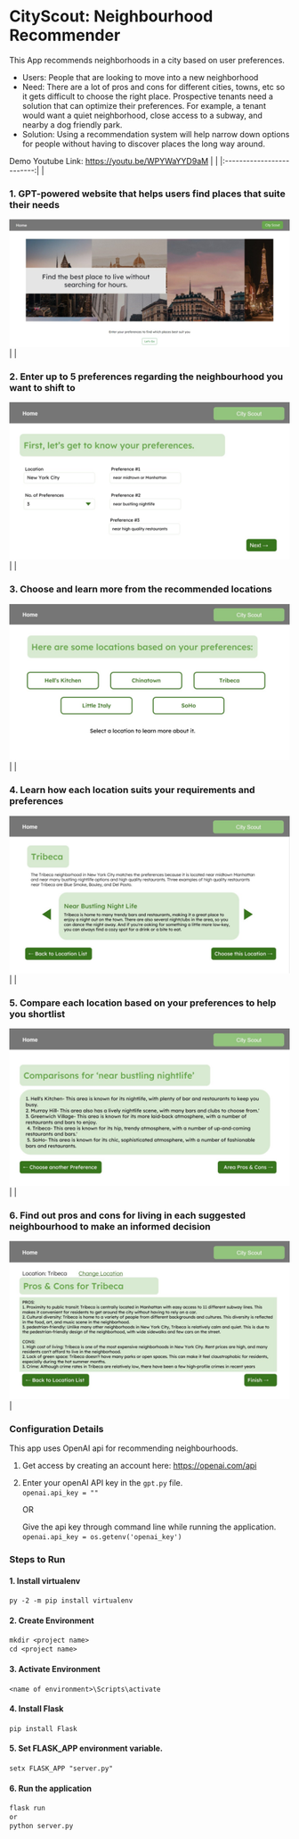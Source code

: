# CityScout: Neighbourhood Recommender
This App recommends neighborhoods in a city based on user preferences.
- Users: People that are looking to move into a new neighborhood
- Need: There are a lot of pros and cons for different cities, towns, etc so it gets difficult to 
choose the right place. Prospective tenants need a solution that can optimize their 
preferences. For example, a tenant would want a quiet neighborhood, close access to a 
subway, and nearby a dog friendly park.
- Solution: Using a recommendation system will help narrow down options for people 
without having to discover places the long way around.

Demo Youtube Link: https://youtu.be/WPYWaYYD9aM
| |
|:-------------------------:|
|<h3><b>1. GPT-powered website that helps users find places that suite their needs</b></h3> <img src="images/i1.jpg"/> | 
|<h3><b>2. Enter up to 5 preferences regarding the neighbourhood you want to shift to</b></h3> <img src="images/i2.jpg"/> |
|<h3><b>3. Choose and learn more from the recommended locations</b></h3> <img src="images/i3.jpg"/> | 
|<h3><b>4. Learn how each location suits your requirements and preferences</b></h3> <img src="images/i4.jpg"/> |
|<h3><b>5. Compare each location based on your preferences to help you shortlist</b></h3> <img src="images/i5.jpg"/> | 
|<h3><b>6. Find out pros and cons for living in each suggested neighbourhood to make an informed decision</b></h3> <img src="images/i6.jpg"/> |

### Configuration Details
  This app uses OpenAI api for recommending neighbourhoods. <br>
  1. Get access by creating an account here: https://openai.com/api <br>
  2. Enter your openAI API key in the `gpt.py` file. <br>
      `openai.api_key = ""` <br>
      
      OR <br>
      
     Give the api key through command line while running the application. <br>
     `openai.api_key = os.getenv('openai_key')` <br>

### Steps to Run
  #### 1. Install virtualenv
    py -2 -m pip install virtualenv

  #### 2. Create Environment
    mkdir <project name>
    cd <project name>

  #### 3. Activate Environment
    <name of environment>\Scripts\activate

  #### 4. Install Flask
    pip install Flask
  
  #### 5. Set FLASK_APP environment variable.
    setx FLASK_APP "server.py"

  #### 6. Run the application
    flask run 
    or  
    python server.py

